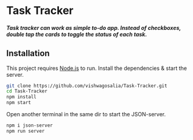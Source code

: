 # Task Tracker
##### Task tracker can work as simple to-do app. Instead of checkboxes, double tap the cards to toggle the status of each task. 
## Installation

This project requires [Node.js](https://nodejs.org/) to run.
Install the dependencies & start the server.

```sh
git clone https://github.com/vishwagosalia/Task-Tracker.git
cd Task-Tracker
npm install
npm start
```
Open another terminal in the same dir to start the JSON-server.
```sh
npm i json-server
npm run server
```

